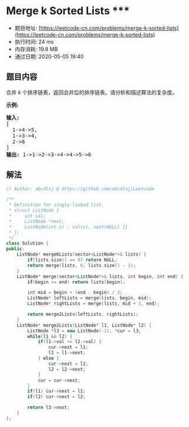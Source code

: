 # Merge k Sorted Lists ***
- 题目地址: [https://leetcode-cn.com/problems/merge-k-sorted-lists](https://leetcode-cn.com/problems/merge-k-sorted-lists)
- 执行时间: 24 ms
- 内存消耗: 19.8 MB
- 通过日期: 2020-05-05 19:40

## 题目内容
<p>合并 <em>k </em>个排序链表，返回合并后的排序链表。请分析和描述算法的复杂度。</p>

<p><strong>示例:</strong></p>

<pre><strong>输入:</strong>
[
  1->4->5,
  1->3->4,
  2->6
]
<strong>输出:</strong> 1->1->2->3->4->4->5->6</pre>


## 解法
```cpp
// Author: abcdlsj @ https://github.com/abcdlsj/Leetcode

/**
 * Definition for singly-linked list.
 * struct ListNode {
 *     int val;
 *     ListNode *next;
 *     ListNode(int x) : val(x), next(NULL) {}
 * };
 */
class Solution {
public:
    ListNode* mergeKLists(vector<ListNode*>& lists) {
        if(lists.size() == 0) return NULL;
        return merge(lists, 0, lists.size() - 1);
    }
    ListNode* merge(vector<ListNode*>& lists, int begin, int end) {
        if(begin >= end) return lists[begin];

        int mid = begin + (end - begin) / 2;
        ListNode* leftLists = merge(lists, begin, mid);
        ListNode* rightLists = merge(lists, mid + 1, end);

        return merge2Lists(leftLists, rightLists);
    }
    ListNode* merge2Lists(ListNode* l1, ListNode* l2) {
        ListNode *l3 = new ListNode(-1), *cur = l3;
        while(l1 && l2) {
            if(l1->val <= l2->val) {
                cur->next = l1;
                l1 = l1->next;
            } else {
                cur->next = l2;
                l2 = l2->next;
            }
            cur = cur->next;
        }
        if(l1) cur->next = l1;
        if(l2) cur->next = l2;

        return l3->next;
    }
};

```